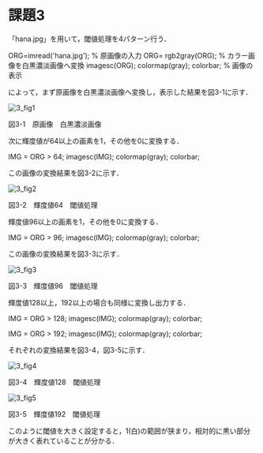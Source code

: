 # 課題3
「hana.jpg」を用いて，閾値処理を4パターン行う．

ORG=imread('hana.jpg'); % 原画像の入力
ORG= rgb2gray(ORG); % カラー画像を白黒濃淡画像へ変換
imagesc(ORG); colormap(gray); colorbar; % 画像の表示

によって，まず原画像を白黒濃淡画像へ変換し，表示した結果を図3-1に示す．

![3_fig1](https://user-images.githubusercontent.com/35133431/35190508-c9ca7c2e-fea6-11e7-92dd-4ae95d0ae68d.png)

図3-1　原画像　白黒濃淡画像

次に輝度値が64以上の画素を1，その他を0に変換する．

IMG = ORG > 64; 
imagesc(IMG); colormap(gray); colorbar;

この画像の変換結果を図3-2に示す．

![3_fig2](https://user-images.githubusercontent.com/35133431/35190509-cea940ae-fea6-11e7-99a3-09d1d0a26fff.png)

図3-2　輝度値64　閾値処理

輝度値96以上の画素を1，その他を0に変換する．

IMG = ORG > 96;
imagesc(IMG); colormap(gray); colorbar;

この画像の変換結果を図3-3に示す．

![3_fig3](https://user-images.githubusercontent.com/35133431/35190510-d283e83c-fea6-11e7-86eb-e52e4e06c947.png)

図3-3　輝度値96　閾値処理

輝度値128以上，192以上の場合も同様に変換し出力する．

IMG = ORG > 128;
imagesc(IMG); colormap(gray); colorbar;

IMG = ORG > 192;
imagesc(IMG); colormap(gray); colorbar;

それぞれの変換結果を図3-4，図3-5に示す．

![3_fig4](https://user-images.githubusercontent.com/35133431/35190512-d5d454ea-fea6-11e7-8572-70409f6215d7.png)

図3-4　輝度値128　閾値処理

![3_fig5](https://user-images.githubusercontent.com/35133431/35190513-d9dc0cf4-fea6-11e7-8691-af18568e5b26.png)

図3-5　輝度値192　閾値処理


このように閾値を大きく設定すると，1(白)の範囲が狭まり，相対的に黒い部分が大きく表れていることが分かる．
